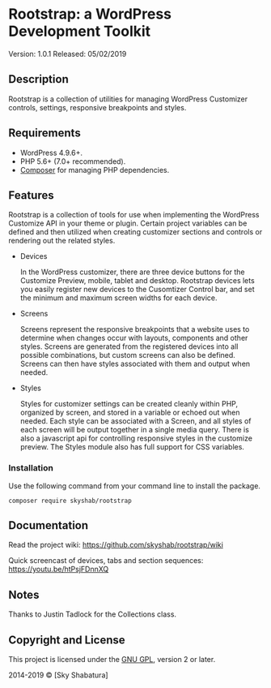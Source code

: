 # Rootstrap: a WordPress Development Toolkit

Version: 1.0.1
Released: 05/02/2019

## Description
Rootstrap is a collection of utilities for managing WordPress Customizer controls, settings, responsive breakpoints and styles.

## Requirements

* WordPress 4.9.6+.
* PHP 5.6+ (7.0+ recommended).
* [Composer](https://getcomposer.org/) for managing PHP dependencies.


## Features

Rootstrap is a collection of tools for use when implementing the WordPress Customize API in
your theme or plugin. Certain project variables can be defined and then utilized
when creating customizer sections and controls or rendering out the related styles.

* Devices

  In the WordPress customizer, there are three device buttons for the Customize Preview,
  mobile, tablet and desktop. Rootstrap devices lets you easily register new devices to
  the Cusomtizer Control bar, and set the minimum and maximum screen widths for each device.

* Screens

  Screens represent the responsive breakpoints that a website uses to determine when
  changes occur with layouts, components and other styles. Screens are generated from
  the registered devices into all possible combinations, but custom screens can also
  be defined. Screens can then have styles associated with them and output when needed.

* Styles

  Styles for customizer settings can be created cleanly within PHP, organized by screen,
  and stored in a variable or echoed out when needed. Each style can be associated with a Screen,
  and all styles of each screen will be output together in a single media query. There is also a
  javascript api for controlling responsive styles in the customize preview.
  The Styles module also has full support for CSS variables.


### Installation

Use the following command from your command line to install the package.

```
composer require skyshab/rootstrap
```

## Documentation

Read the project wiki: https://github.com/skyshab/rootstrap/wiki

Quick screencast of devices, tabs and section sequences: https://youtu.be/htPsjFDnnXQ


## Notes

Thanks to Justin Tadlock for the Collections class.

## Copyright and License

This project is licensed under the [GNU GPL](http://www.gnu.org/licenses/old-licenses/gpl-2.0.html), version 2 or later.

2014-2019 &copy; [Sky Shabatura]
